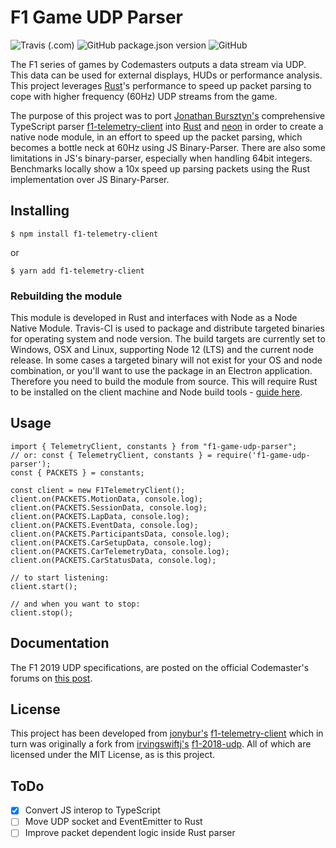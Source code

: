# F1 Game UDP Parser

![Travis (.com)](https://img.shields.io/travis/com/msansoni/f1-game-udp-parser?style=for-the-badge)
![GitHub package.json version](https://img.shields.io/github/package-json/v/msansoni/f1-game-udp-parser?style=for-the-badge)
![GitHub](https://img.shields.io/github/license/msansoni/f1-game-udp-parser?style=for-the-badge)

The F1 series of games by Codemasters outputs a data stream via UDP. This data can be used for external displays, HUDs or performance analysis.
This project leverages [Rust](https://www.rust-lang.org/)'s performance to speed up packet parsing to cope with higher frequency (60Hz) UDP streams from the game.

The purpose of this project was to port [Jonathan Bursztyn's](https://github.com/jonybur) comprehensive TypeScript parser [f1-telemetry-client](https://github.com/jonybur/f1-telemetry-client) into [Rust](https://www.rust-lang.org/) and [neon](https://neon-bindings.com/) in order to create a native node module, in an effort to speed up the packet parsing, which becomes a bottle neck at 60Hz using JS Binary-Parser. There are also some limitations in JS's binary-parser, especially when handling 64bit integers. Benchmarks locally show a 10x speed up parsing packets using the Rust implementation over JS Binary-Parser.

## Installing

```
$ npm install f1-telemetry-client
```

or

```
$ yarn add f1-telemetry-client
```

### Rebuilding the module

This module is developed in Rust and interfaces with Node as a Node Native Module. Travis-CI is used to package and distribute targeted binaries for operating system and node version. The build targets are currently set to Windows, OSX and Linux, supporting Node 12 (LTS) and the current node release. In some cases a targeted binary will not exist for your OS and node combination, or you'll want to use the package in an Electron application. Therefore you need to build the module from source. This will require Rust to be installed on the client machine and Node build tools - [guide here](https://neon-bindings.com/docs/getting-started/).

## Usage

```
import { TelemetryClient, constants } from "f1-game-udp-parser";
// or: const { TelemetryClient, constants } = require('f1-game-udp-parser');
const { PACKETS } = constants;

const client = new F1TelemetryClient();
client.on(PACKETS.MotionData, console.log);
client.on(PACKETS.SessionData, console.log);
client.on(PACKETS.LapData, console.log);
client.on(PACKETS.EventData, console.log);
client.on(PACKETS.ParticipantsData, console.log);
client.on(PACKETS.CarSetupData, console.log);
client.on(PACKETS.CarTelemetryData, console.log);
client.on(PACKETS.CarStatusData, console.log);

// to start listening:
client.start();

// and when you want to stop:
client.stop();
```

## Documentation

The F1 2019 UDP specifications, are posted on the official Codemaster's forums on [this post](https://forums.codemasters.com/topic/38920-f1-2019-udp-specification/).

## License

This project has been developed from [jonybur's](https://github.com/jonybur) [f1-telemetry-client](https://github.com/jonybur/f1-telemetry-client) which in turn was originally a fork from [irvingswiftj's](https://github.com/irvingswiftj) [f1-2018-udp](https://github.com/irvingswiftj/f1-2018-udp).
All of which are licensed under the MIT License, as is this project.

## ToDo

- [x] Convert JS interop to TypeScript
- [ ] Move UDP socket and EventEmitter to Rust
- [ ] Improve packet dependent logic inside Rust parser
